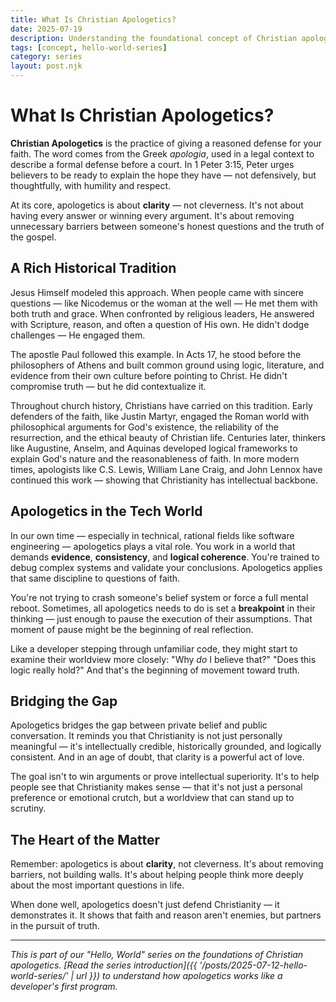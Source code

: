 ```yaml
---
title: What Is Christian Apologetics?
date: 2025-07-19
description: Understanding the foundational concept of Christian apologetics - giving a reasoned defense for your faith with clarity, not cleverness.
tags: [concept, hello-world-series]
category: series
layout: post.njk
---
```


# What Is Christian Apologetics?

**Christian Apologetics** is the practice of giving a reasoned defense for your faith. The word comes from the Greek *apologia*, used in a legal context to describe a formal defense before a court. In 1 Peter 3:15, Peter urges believers to be ready to explain the hope they have — not defensively, but thoughtfully, with humility and respect.

At its core, apologetics is about **clarity** — not cleverness. It's not about having every answer or winning every argument. It's about removing unnecessary barriers between someone's honest questions and the truth of the gospel.

## A Rich Historical Tradition

Jesus Himself modeled this approach. When people came with sincere questions — like Nicodemus or the woman at the well — He met them with both truth and grace. When confronted by religious leaders, He answered with Scripture, reason, and often a question of His own. He didn't dodge challenges — He engaged them.

The apostle Paul followed this example. In Acts 17, he stood before the philosophers of Athens and built common ground using logic, literature, and evidence from their own culture before pointing to Christ. He didn't compromise truth — but he did contextualize it.

Throughout church history, Christians have carried on this tradition. Early defenders of the faith, like Justin Martyr, engaged the Roman world with philosophical arguments for God's existence, the reliability of the resurrection, and the ethical beauty of Christian life. Centuries later, thinkers like Augustine, Anselm, and Aquinas developed logical frameworks to explain God's nature and the reasonableness of faith. In more modern times, apologists like C.S. Lewis, William Lane Craig, and John Lennox have continued this work — showing that Christianity has intellectual backbone.

## Apologetics in the Tech World

In our own time — especially in technical, rational fields like software engineering — apologetics plays a vital role. You work in a world that demands **evidence**, **consistency**, and **logical coherence**. You're trained to debug complex systems and validate your conclusions. Apologetics applies that same discipline to questions of faith.

You're not trying to crash someone's belief system or force a full mental reboot. Sometimes, all apologetics needs to do is set a **breakpoint** in their thinking — just enough to pause the execution of their assumptions. That moment of pause might be the beginning of real reflection.

Like a developer stepping through unfamiliar code, they might start to examine their worldview more closely: "Why *do* I believe that?" "Does this logic really hold?" And that's the beginning of movement toward truth.

## Bridging the Gap

Apologetics bridges the gap between private belief and public conversation. It reminds you that Christianity is not just personally meaningful — it's intellectually credible, historically grounded, and logically consistent. And in an age of doubt, that clarity is a powerful act of love.

The goal isn't to win arguments or prove intellectual superiority. It's to help people see that Christianity makes sense — that it's not just a personal preference or emotional crutch, but a worldview that can stand up to scrutiny.

## The Heart of the Matter

Remember: apologetics is about **clarity**, not cleverness. It's about removing barriers, not building walls. It's about helping people think more deeply about the most important questions in life.

When done well, apologetics doesn't just defend Christianity — it demonstrates it. It shows that faith and reason aren't enemies, but partners in the pursuit of truth.

---

*This is part of our "Hello, World" series on the foundations of Christian apologetics. [Read the series introduction]({{ '/posts/2025-07-12-hello-world-series/' | url }}) to understand how apologetics works like a developer's first program.*
